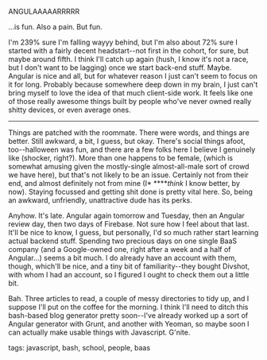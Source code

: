ANGULAAAAARRRRR

...is fun. Also a pain. But fun.  

I'm 239% sure I'm falling wayyy behind, but I'm also about 72% sure I started with a fairly decent headstart--not first in the cohort, for sure, but maybe around fifth. I think I'll catch up again (hush, I know it's not a race, but I don't want to be lagging) once we start back-end stuff. Maybe. Angular is nice and all, but for whatever reason I just can't seem to focus on it for long. Probably because somewhere deep down in my brain, I just can't bring myself to love the idea of that much client-side work. It feels like one of those really awesome things built by people who've never owned really shitty devices, or even average ones.

----------

Things are patched with the roommate. There were words, and things are better. Still awkward, a bit, I guess, but okay. There's social things afoot, too--halloween was fun, and there are a few folks here I believe I genuinely like (shocker, right?). More than one happens to be female, (which is somewhat amusing given the mostly-single almost-all-male sort of crowd we have here), but that's not likely to be an issue. Certainly not from their end, and almost definitely not from mine (I* ****_think_ I know better, by now). Staying focussed and getting shit done is pretty vital here. So, being an awkward, unfriendly, unattractive dude has its perks.

Anyhow. It's late. Angular again tomorrow and Tuesday, then an Angular review day, then two days of Firebase. Not sure how I feel about that last. It'll be nice to know, I guess, but personally, I'd so much rather start learning actual backend stuff. Spending two precious days on one single BaaS company (and a Google-owned one, right after a week and a half of Angular...) seems a bit much. I do already have an account with them, though, which'll be nice, and a tiny bit of familiarity--they bought Divshot, with whom I had an account, so I figured I ought to check them out a little bit.

Bah. Three articles to read, a couple of messy directories to tidy up, and I suppose I'll put on the coffee for the morning. I think I'll need to ditch this bash-based blog generator pretty soon--I've already worked up a sort of Angular generator with Grunt, and another with Yeoman, so maybe soon I can actually make usable things with Javascript. G'nite.

tags: javascript, bash, school, people, baas

